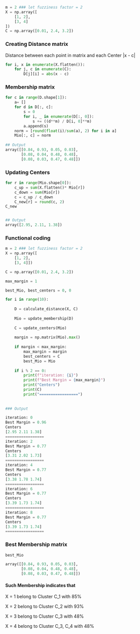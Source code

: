```python
m = 2 ### let fuzziness factor = 2
X = np.array([
    [1, 2],
    [3, 4]
])
C = np.array([0.01, 2.4, 3.2])
```

### Creating Distance matrix
Distance between each point in matrix and each Center
|x - c|

```python
for i, x in enumerate(X.flatten()):
    for j, c in enumerate(C):
        D[j][i] = abs(x - c)
```

        
### Membership matrix

```python
for c in range(D.shape[1]):
    a= []
    for d in D[:, c]:
        s = 0
        for i, _ in enumerate(D[:, 0]):
            s += ((d**m) / D[i, 0]**m)
        a.append(s)
    norm = [round(float(i)/sum(a), 2) for i in a]
    Mio[:, c] = norm
    
## Output
array([[0.84, 0.93, 0.05, 0.03],
       [0.08, 0.04, 0.48, 0.48],
       [0.08, 0.03, 0.47, 0.48]])
```


### Updating Centers

```python
for r in range(Mio.shape[0]):
    c_up = sum(X.flatten()* Mio[r])
    c_down = sum(Mio[r])
    c = c_up / c_down
    C_new[r] = round(c, 2)
C_new


## Output
array([2.95, 2.11, 1.38])

```


### Functional coding


```python
m = 2 ### let fuzziness factor = 2
X = np.array([
    [1, 2],
    [3, 4]])

C = np.array([0.01, 2.4, 3.2])

max_margin = 1

best_Mio, best_centers = 0, 0

for i in range(10):
    
    D = calculate_distance(X, C)
    
    Mio = update_membership(D)
    
    C = update_centers(Mio)
    
    margin = np.matrix(Mio).max()
    
    if margin < max_margin:
        max_margin = margin
        best_centers = C
        best_Mio = Mio
        
    if i % 2 == 0:
        print(f"iteration: {i}")
        print(f"Best Margin = {max_margin}")
        print("Centers")
        print(C)
        print("=================")
        
        
### Output

iteration: 0
Best Margin = 0.96
Centers
[2.95 2.11 1.38]
=================
iteration: 2
Best Margin = 0.77
Centers
[3.31 2.02 1.73]
=================
iteration: 4
Best Margin = 0.77
Centers
[3.38 1.78 1.74]
=================
iteration: 6
Best Margin = 0.77
Centers
[3.39 1.73 1.74]
=================
iteration: 8
Best Margin = 0.77
Centers
[3.39 1.73 1.74]
=================
```

### Best Membership matrix

```python
best_Mio

array([[0.84, 0.93, 0.05, 0.03],
       [0.08, 0.04, 0.48, 0.48],
       [0.08, 0.03, 0.47, 0.48]])

```

#### Such Membership indicates that

X = 1 belong to Cluster C_1 with 85\% 

X = 2 belong to Cluster C_2 with 93\% 

X = 3 belong to Cluster C_3 with 48\% 

X = 4 belong to Cluster C_3, C_4 with 48\% 
